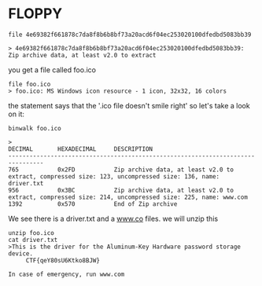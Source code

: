 # FLOPPY

```
file 4e69382f661878c7da8f8b6b8bf73a20acd6f04ec253020100dfedbd5083bb39

> 4e69382f661878c7da8f8b6b8bf73a20acd6f04ec253020100dfedbd5083bb39: Zip archive data, at least v2.0 to extract

```

you get a file called foo.ico

```
file foo.ico
> foo.ico: MS Windows icon resource - 1 icon, 32x32, 16 colors
```

the statement says that the '.ico file doesn't smile right' so let's take a look on it:

```
binwalk foo.ico

> 
DECIMAL       HEXADECIMAL     DESCRIPTION
--------------------------------------------------------------------------------
765           0x2FD           Zip archive data, at least v2.0 to extract, compressed size: 123, uncompressed size: 136, name: driver.txt
956           0x3BC           Zip archive data, at least v2.0 to extract, compressed size: 214, uncompressed size: 225, name: www.com
1392          0x570           End of Zip archive

```
We see there is a driver.txt and a www.co files. we will unzip this

```
unzip foo.ico
cat driver.txt
>This is the driver for the Aluminum-Key Hardware password storage device.
     CTF{qeY80sU6Ktko8BJW}

In case of emergency, run www.com

```
